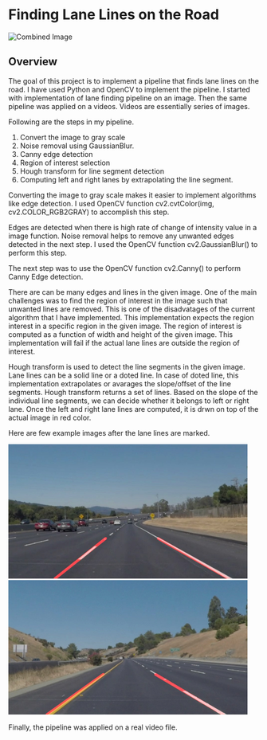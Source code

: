 # **Finding Lane Lines on the Road** 

<img src="examples/laneLines_thirdPass.jpg" width="480" alt="Combined Image" />

Overview
---

The goal of this project is to implement a pipeline that finds lane lines on the road. I have used Python and OpenCV to implement the pipeline. I started with implementation of lane finding pipeline on an image. Then the same pipeline was applied on a videos. Videos are essentially series of images.

Following are the steps in my pipeline.

1. Convert the image to gray scale
2. Noise removal using GaussianBlur. 
3. Canny edge detection
4. Region of interest selection
5. Hough transform for line segment detection
6. Computing left and right lanes by extrapolating the line segment.

Converting the image to gray scale makes it easier to implement algorithms like edge detection. I used OpenCV function cv2.cvtColor(img, cv2.COLOR_RGB2GRAY) to accomplish this step.

Edges are detected when there is high rate of change of intensity value in a image function. Noise removal helps to remove any unwanted edges detected in the next step. I used the OpenCV function cv2.GaussianBlur() to perform this step.

The next step was to use the OpenCV function cv2.Canny() to perform Canny Edge detection.

There are can be many edges and lines in the given image. One of the main challenges was to find the region of interest in the image such that unwanted lines are removed. This is one of the disadvatages of the current algorithm that I have implemented. This implementation expects the region interest in a specific region in the given image. The region of interest is computed as a function of width and height of the given image. This implementation will fail if the actual lane lines are outside the region of interest.

Hough transform is used to detect the line segments in the given image. Lane lines can be a solid line or a doted line. In case of doted line, this implementation extrapolates or avarages the slope/offset of the line segments. Hough transform returns a set of lines. Based on the slope of the individual line segments, we can decide whether it belongs to left or right lane. Once the left and right lane lines are computed, it is drwn on top of the actual image in red color.

Here are few example images after the lane lines are marked.

<img src="test_images_output/solidWhiteCurve.jpg" width="480" alt="Combined Image" />
<img src="test_images_output/solidYellowCurve2.jpg" width="480" alt="Combined Image" />

Finally, the pipeline was applied on a real video file.
